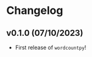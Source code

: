 # Changelog

<!--next-version-placeholder-->

## v0.1.0 (07/10/2023)

- First release of `wordcountpy`!